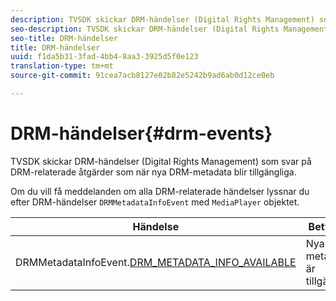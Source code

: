 ```yaml
---
description: TVSDK skickar DRM-händelser (Digital Rights Management) som svar på DRM-relaterade åtgärder som när nya DRM-metadata blir tillgängliga.
seo-description: TVSDK skickar DRM-händelser (Digital Rights Management) som svar på DRM-relaterade åtgärder som när nya DRM-metadata blir tillgängliga.
seo-title: DRM-händelser
title: DRM-händelser
uuid: f1da5b31-3fad-4bb4-8aa3-3925d5f0e123
translation-type: tm+mt
source-git-commit: 91cea7acb8127e02b82e5242b9ad6ab0d12ce0eb

---
```



# DRM-händelser{#drm-events}

TVSDK skickar DRM-händelser (Digital Rights Management) som svar på DRM-relaterade åtgärder som när nya DRM-metadata blir tillgängliga.

Om du vill få meddelanden om alla DRM-relaterade händelser lyssnar du efter DRM-händelser `DRMMetadataInfoEvent` med `MediaPlayer` objektet.

| Händelse | Betydelse |
|---|---|
| DRMMetadataInfoEvent.[DRM_METADATA_INFO_AVAILABLE](https://help.adobe.com/en_US/primetime/api/psdk/asdoc-dhls_1.4/com/adobe/mediacore/events/DRMMetadataInfoEvent.html#DRM_METADATA_INFO_AVAILABLE) | Nya DRM-metadata är tillgängliga. |